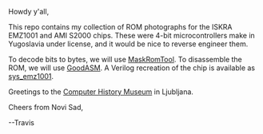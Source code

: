 Howdy y'all,

This repo contains my collection of ROM photographs for the ISKRA
EMZ1001 and AMI S2000 chips.  These were 4-bit microcontrollers make
in Yugoslavia under license, and it would be nice to reverse engineer
them.

To decode bits to bytes, we will use
[MaskRomTool](https://github.com/travisgoodspeed/maskromtool/).  To
disassemble the ROM, we will use
[GoodASM](https://github.com/travisgoodspeed/goodasm/).  A Verilog recreation
of the chip is available as [sys_emz1001](https://github.com/zpekic/sys_emz1001).

Greetings to the [Computer History
Museum](https://www.racunalniski-muzej.si/en/the-latest-findings-about-the-4-bit-iskra-emz-1001-part-2/)
in Ljubljana.

Cheers from Novi Sad,

--Travis